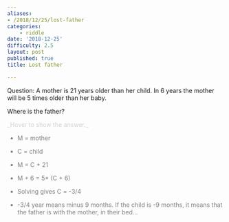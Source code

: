 ```yaml
---
aliases:
- /2018/12/25/lost-father
categories: 
    - riddle
date: '2018-12-25'
difficulty: 2.5
layout: post
published: true
title: Lost father

---
```


Question: A mother is 21 years older than her child. In 6 years the mother will be 5 times older than her baby.

Where is the father?

<div markdown="1" class='answer-title' style="color: lightgrey">_Hover to show the answer._
</div>
<div class='answer-wrapper'>
<div markdown="1" class='answer' style="color: grey">

- M = mother
- C = child

- M = C + 21
- M + 6 = 5* (C + 6)

- Solving gives C = -3/4
- -3/4 year means minus 9 months. If the child is -9 months, it means that the father is with the mother, in their bed...


</div>
</div>


